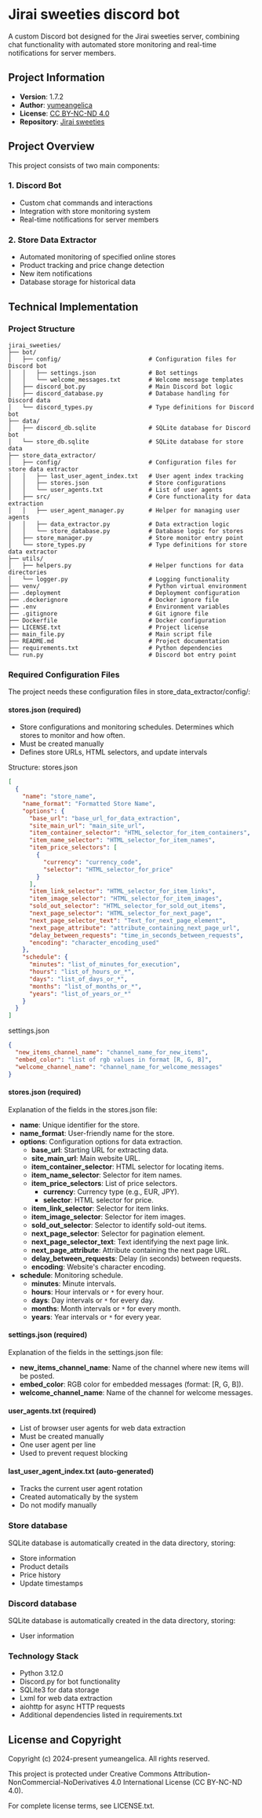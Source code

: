 # Jirai sweeties discord bot

A custom Discord bot designed for the Jirai sweeties server, combining chat functionality with automated store monitoring and real-time notifications for server members.

## Project Information

- **Version**: 1.7.2
- **Author**: [yumeangelica](https://github.com/yumeangelica)
- **License**: [CC BY-NC-ND 4.0](LICENSE.txt)
- **Repository**: [Jirai sweeties](https://github.com/yumeangelica/jirai_sweeties)

## Project Overview

This project consists of two main components:

### 1. Discord Bot

- Custom chat commands and interactions
- Integration with store monitoring system
- Real-time notifications for server members

### 2. Store Data Extractor

- Automated monitoring of specified online stores
- Product tracking and price change detection
- New item notifications
- Database storage for historical data

## Technical Implementation

### Project Structure

```
jirai_sweeties/
├── bot/
│   ├── config/                         # Configuration files for Discord bot
│   │   ├── settings.json               # Bot settings
│   │   └── welcome_messages.txt        # Welcome message templates
│   ├── discord_bot.py                  # Main Discord bot logic
│   ├── discord_database.py             # Database handling for Discord data
│   └── discord_types.py                # Type definitions for Discord bot
├── data/
│   ├── discord_db.sqlite               # SQLite database for Discord bot
│   └── store_db.sqlite                 # SQLite database for store data
├── store_data_extractor/
│   ├── config/                         # Configuration files for store data extractor
│   │   ├── last_user_agent_index.txt   # User agent index tracking
│   │   ├── stores.json                 # Store configurations
│   │   └── user_agents.txt             # List of user agents
│   ├── src/                            # Core functionality for data extraction
│   │   ├── user_agent_manager.py       # Helper for managing user agents
│   │   ├── data_extractor.py           # Data extraction logic
│   │   └── store_database.py           # Database logic for stores
│   ├── store_manager.py                # Store monitor entry point
│   └── store_types.py                  # Type definitions for store data extractor
├── utils/
│   ├── helpers.py                      # Helper functions for data directories
│   └── logger.py                       # Logging functionality
├── venv/                               # Python virtual environment
├── .deployment                         # Deployment configuration
├── .dockerignore                       # Docker ignore file
├── .env                                # Environment variables
├── .gitignore                          # Git ignore file
├── Dockerfile                          # Docker configuration
├── LICENSE.txt                         # Project license
├── main_file.py                        # Main script file
├── README.md                           # Project documentation
├── requirements.txt                    # Python dependencies
└── run.py                              # Discord bot entry point
```

### Required Configuration Files

The project needs these configuration files in store_data_extractor/config/:

#### stores.json (required)

- Store configurations and monitoring schedules. Determines which stores to monitor and how often.
- Must be created manually
- Defines store URLs, HTML selectors, and update intervals

Structure:
stores.json

```json
[
  {
    "name": "store_name",
    "name_format": "Formatted Store Name",
    "options": {
      "base_url": "base_url_for_data_extraction",
      "site_main_url": "main_site_url",
      "item_container_selector": "HTML_selector_for_item_containers",
      "item_name_selector": "HTML_selector_for_item_names",
      "item_price_selectors": [
        {
          "currency": "currency_code",
          "selector": "HTML_selector_for_price"
        }
      ],
      "item_link_selector": "HTML_selector_for_item_links",
      "item_image_selector": "HTML_selector_for_item_images",
      "sold_out_selector": "HTML_selector_for_sold_out_items",
      "next_page_selector": "HTML_selector_for_next_page",
      "next_page_selector_text": "Text_for_next_page_element",
      "next_page_attribute": "attribute_containing_next_page_url",
      "delay_between_requests": "time_in_seconds_between_requests",
      "encoding": "character_encoding_used"
    },
    "schedule": {
      "minutes": "list_of_minutes_for_execution",
      "hours": "list_of_hours_or_*",
      "days": "list_of_days_or_*",
      "months": "list_of_months_or_*",
      "years": "list_of_years_or_*"
    }
  }
]
```

settings.json

```json
{
  "new_items_channel_name": "channel_name_for_new_items",
  "embed_color": "list of rgb values in format [R, G, B]",
  "welcome_channel_name": "channel_name_for_welcome_messages"
}
```

#### stores.json (required)
Explanation of the fields in the stores.json file:
- **name**: Unique identifier for the store.
- **name_format**: User-friendly name for the store.
- **options**: Configuration options for data extraction.
  - **base_url**: Starting URL for extracting data.
  - **site_main_url**: Main website URL.
  - **item_container_selector**: HTML selector for locating items.
  - **item_name_selector**: Selector for item names.
  - **item_price_selectors**: List of price selectors.
    - **currency**: Currency type (e.g., EUR, JPY).
    - **selector**: HTML selector for price.
  - **item_link_selector**: Selector for item links.
  - **item_image_selector**: Selector for item images.
  - **sold_out_selector**: Selector to identify sold-out items.
  - **next_page_selector**: Selector for pagination element.
  - **next_page_selector_text**: Text identifying the next page link.
  - **next_page_attribute**: Attribute containing the next page URL.
  - **delay_between_requests**: Delay (in seconds) between requests.
  - **encoding**: Website's character encoding.
- **schedule**: Monitoring schedule.
  - **minutes**: Minute intervals.
  - **hours**: Hour intervals or `*` for every hour.
  - **days**: Day intervals or `*` for every day.
  - **months**: Month intervals or `*` for every month.
  - **years**: Year intervals or `*` for every year.

#### settings.json (required)
Explanation of the fields in the settings.json file:
- **new_items_channel_name**: Name of the channel where new items will be posted.
- **embed_color**: RGB color for embedded messages (format: [R, G, B]).
- **welcome_channel_name**: Name of the channel for welcome messages.

#### user_agents.txt (required)

- List of browser user agents for web data extraction
- Must be created manually
- One user agent per line
- Used to prevent request blocking

#### last_user_agent_index.txt (auto-generated)

- Tracks the current user agent rotation
- Created automatically by the system
- Do not modify manually

### Store database

SQLite database is automatically created in the data directory, storing:

- Store information
- Product details
- Price history
- Update timestamps

### Discord database

SQLite database is automatically created in the data directory, storing:

- User information

### Technology Stack

- Python 3.12.0
- Discord.py for bot functionality
- SQLite3 for data storage
- Lxml for web data extraction
- aiohttp for async HTTP requests
- Additional dependencies listed in requirements.txt

## License and Copyright

Copyright (c) 2024-present yumeangelica. All rights reserved.

This project is protected under Creative Commons Attribution-NonCommercial-NoDerivatives 4.0 International License (CC BY-NC-ND 4.0).

For complete license terms, see LICENSE.txt.
